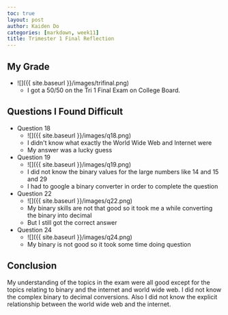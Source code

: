 ```yaml
---
toc: true
layout: post
author: Kaiden Do
categories: [markdown, week11]
title: Trimester 1 Final Reflection
---
```


## My Grade
- ![]({{ site.baseurl }}/images/trifinal.png)
    - I got a 50/50 on the Tri 1 Final Exam on College Board.

## Questions I Found Difficult
- Question 18
    - ![]({{ site.baseurl }}/images/q18.png)
    - I didn't know what exactly the World Wide Web and Internet were
    - My answer was a lucky guess
- Question 19
    - ![]({{ site.baseurl }}/images/q19.png)
    - I did not know the binary values for the large numbers like 14 and 15 and 29
    - I had to google a binary converter in order to complete the question
- Question 22
    - ![]({{ site.baseurl }}/images/q22.png)
    - My binary skills are not that good so it took me a while converting the binary into decimal
    - But I still got the correct answer
- Question 24
    - ![]({{ site.baseurl }}/images/q24.png)
    - My binary is not good so it took some time doing question

## Conclusion
My understanding of the topics in the exam were all good except for the topics relating to binary and the internet and world wide web. I did not know the complex binary to decimal conversions. Also I did not know the explicit relationship between the world wide web and the internet.